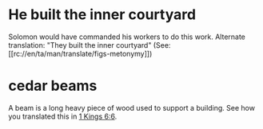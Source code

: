 # He built the inner courtyard

Solomon would have commanded his workers to do this work. Alternate translation: "They built the inner courtyard" (See: [[rc://en/ta/man/translate/figs-metonymy]])

# cedar beams

A beam is a long heavy piece of wood used to support a building. See how you translated this in [1 Kings 6:6](../06/06.md).


